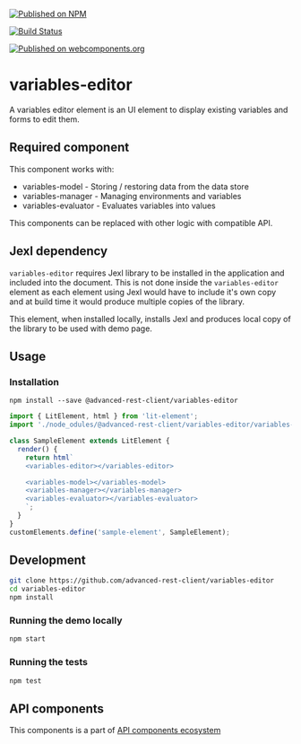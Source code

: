 [![Published on NPM](https://img.shields.io/npm/v/@advanced-rest-client/variables-editor.svg)](https://www.npmjs.com/package/@advanced-rest-client/variables-editor)

[![Build Status](https://travis-ci.org/advanced-rest-client/variables-editor.svg?branch=stage)](https://travis-ci.org/advanced-rest-client/variables-editor)

[![Published on webcomponents.org](https://img.shields.io/badge/webcomponents.org-published-blue.svg)](https://www.webcomponents.org/element/advanced-rest-client/variables-editor)

# variables-editor

A variables editor element is an UI element to display existing variables and forms to edit them.

## Required component

This component works with:

-   variables-model - Storing / restoring data from the data store
-   variables-manager - Managing environments and variables
-   variables-evaluator - Evaluates variables into values

This components can be replaced with other logic with compatible API.

## Jexl dependency

`variables-editor` requires Jexl library to be installed in the application and included into the document.
This is not done inside the `variables-editor` element as each element using Jexl would have to include it's own copy
and at build time it would produce multiple copies of the library.

This element, when installed locally, installs Jexl and produces local copy of the library to be used with demo page.

## Usage

### Installation
```
npm install --save @advanced-rest-client/variables-editor
```

```js
import { LitElement, html } from 'lit-element';
import './node_odules/@advanced-rest-client/variables-editor/variables-editor.js';

class SampleElement extends LitElement {
  render() {
    return html`
    <variables-editor></variables-editor>

    <variables-model></variables-model>
    <variables-manager></variables-manager>
    <variables-evaluator></variables-evaluator>
    `;
  }
}
customElements.define('sample-element', SampleElement);
```


## Development

```sh
git clone https://github.com/advanced-rest-client/variables-editor
cd variables-editor
npm install
```

### Running the demo locally

```sh
npm start
```

### Running the tests

```sh
npm test
```

## API components

This components is a part of [API components ecosystem](https://elements.advancedrestclient.com/)
